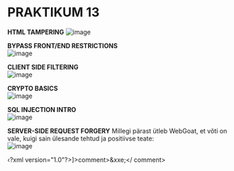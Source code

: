 # PRAKTIKUM 13

**HTML TAMPERING**
![image](https://github.com/alexandravoit/ANDMETURVE-2024/assets/145194484/6daa8df5-00a4-4ef2-9355-c9648a502e67)

**BYPASS FRONT/END RESTRICTIONS**  
![image](https://github.com/alexandravoit/ANDMETURVE-2024/assets/145194484/cb59061c-392f-4ae4-9594-c3ba931eb42e)

**CLIENT SIDE FILTERING**  
![image](https://github.com/alexandravoit/ANDMETURVE-2024/assets/145194484/06d4eb2d-45b3-4f18-a583-04cd7e7378e1)

**CRYPTO BASICS**  
![image](https://github.com/alexandravoit/ANDMETURVE-2024/assets/145194484/5ae8f454-f714-41fa-8e07-96ff73d03f54)

**SQL INJECTION INTRO**  
![image](https://github.com/alexandravoit/ANDMETURVE-2024/assets/145194484/efd5e4ab-7ec2-4195-b615-5abef8d0c852)

**SERVER-SIDE REQUEST FORGERY**
Millegi pärast ütleb WebGoat, et võti on vale, kuigi sain ülesande tehtud ja positiivse teate:   
![image](https://github.com/alexandravoit/ANDMETURVE-2024/assets/145194484/66bc2f75-5c1e-4f0c-8c39-5b5f6bbd1382)

‹?xml version="1.0"?><!DOCTYPE comment [<!ENTITY xxe SYSTEM "file: ///">]>comment><text>&xxe;</text></ comment>
